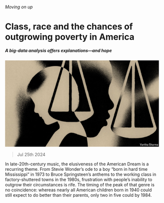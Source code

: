 ###### Moving on up

# Class, race and the chances of outgrowing poverty in America 

##### A big-data analysis offers explanations—and hope 

![image](images/20240727_USD001.jpg) 

> Jul 25th 2024 

In late-20th-century music, the elusiveness of the American Dream is a recurring theme. From Stevie Wonder’s ode to a boy “born in hard time Mississippi” in 1973 to Bruce Springsteen’s anthems to the working class in factory-shuttered towns in the 1980s, frustration with people’s inability to outgrow their circumstances is rife. The timing of the peak of that genre is no coincidence: whereas nearly all American children born in 1940 could still expect to do better than their parents, only two in five could by 1984. 


